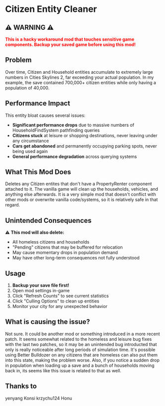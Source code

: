 # Citizen Entity Cleaner

## ⚠️ **WARNING** ⚠️

**<span style="color:red">This is a hacky workaround mod that touches sensitive game components. Backup your saved game before using this mod!</span>**

## Problem

Over time, Citizen and Household entities accumulate to extremely large numbers in Cities Skylines 2, far exceeding your actual population. In my example, the save contained 700,000+ citizen entities while only having a population of 40,000.

## Performance Impact

This entity bloat causes several issues:

- **Significant performance drops** due to massive numbers of HouseholdFindSystem pathfinding queries
- **Citizens stuck** at leisure or shopping destinations, never leaving under any circumstance
- **Cars get abandoned** and permanently occupying parking spots, never being used again
- **General performance degradation** across querying systems

## What This Mod Does

Deletes any Citizen entites that don't have a PropertyRenter component attached to it. The vanilla game will clean up the households, vehicles, and anything else afterwards. It is a very simple mod that doesn't conflict with other mods or overwrite vanilla code/systems, so it is relatively safe in that regard.

## Unintended Consequences

⚠️ **This mod will also delete:**
- All homeless citizens and households
- "Pending" citizens that may be buffered for relocation
- May cause momentary drops in population demand
- May have other long-term consequences not fully understood

## Usage

1. **Backup your save file first!**
2. Open mod settings in-game
3. Click "Refresh Counts" to see current statistics
4. Click "Culling Options" to clean up entities
5. Monitor your city for any unexpected behavior


## What is causing the issue?

Not sure. It could be another mod or something introduced in a more recent patch. It seems somewhat related to the homeless and leisure bug fixes with the last two patches, so it may be an unintended bug introducted that only is really noticeable after long periods of simulation time. It's possible using Better Bulldozer on any citizens that are homeless can also put them into this state, making the problem worse. Also, if you notice a sudden drop in population when loading up a save and a bunch of households moving back in, its seems like this issue is related to that as well.

## Thanks to
yenyang
Konsi
krzychu124
Honu
